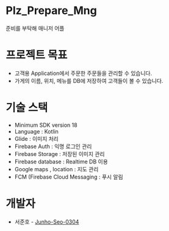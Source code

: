 # Plz_Prepare_Mng
준비를 부탁해 매니저 어플

# 프로젝트 목표

* 고객용 Application에서 주문한 주문들을 관리할 수 있습니다.   
* 가게의 이름, 위치, 메뉴를 DB에 저장하여 고객들이 볼 수 있습니다.

# 기술 스택

* Minimum SDK version 18   
* Language : Kotlin   
* Glide : 이미지 처리   
* Firebase Auth : 익명 로그인 관리   
* Firebase Storage : 저장된 이미지 관리   
* Firebase database : Realtime DB 이용   
* Google maps , location : 지도 관리   
* FCM (Firebase Cloud Messaging : 푸시 알림   

# 개발자

* 서준호 - [Junho-Seo-0304](https://github.com/Junho-Seo-0304)
